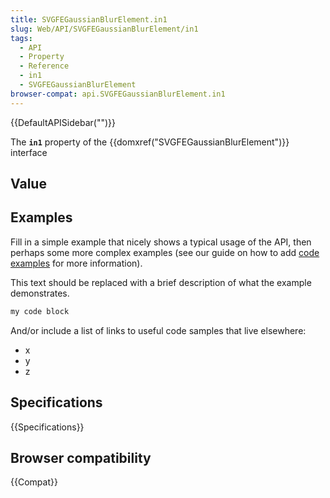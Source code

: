 ```yaml
---
title: SVGFEGaussianBlurElement.in1
slug: Web/API/SVGFEGaussianBlurElement/in1
tags:
  - API
  - Property
  - Reference
  - in1
  - SVGFEGaussianBlurElement
browser-compat: api.SVGFEGaussianBlurElement.in1
---
```

{{DefaultAPISidebar("")}}

The **`in1`** property of the {{domxref("SVGFEGaussianBlurElement")}} interface 

## Value



## Examples

Fill in a simple example that nicely shows a typical usage of the API, then perhaps some more complex examples (see our guide on how to add [code examples](/en-US/docs/MDN/Contribute/Structures/Code_examples) for more information).

This text should be replaced with a brief description of what the example demonstrates.

```js
my code block
```

And/or include a list of links to useful code samples that live elsewhere:

*   x
*   y
*   z

## Specifications

{{Specifications}}

## Browser compatibility

{{Compat}}


